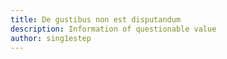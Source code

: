 ```yaml
---
title: De gustibus non est disputandum
description: Information of questionable value
author: sing1estep
---
```


<aside>
  <link rel="me" href="https://infosec.exchange/@singlestep">
</aside>
